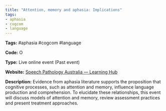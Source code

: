 ```yaml
---
title: "Attention, memory and aphasia: Implications"
tags:
- aphasia
- cogcom
- language
---
```


<p><b>Tags:</b> #aphasia #cogcom #language</p>
<p><b>Code:</b> O</p>
<p><b>Type:</b> Live online event (Past event)</p>
<p><b>Website:</b>
<a href="https://learninghub.speechpathologyaustralia.org.au/speechpathologyaust/2570-attention-memory-and-aphasia-evidence-interactions-and-implications-sep-2022/">Speech Pathology Australia — Learning Hub</a></p>

<p><b>Description:</b>
Evidence from aphasia literature supports the proposition that cognitive processes, such as attention and memory, influence language production and comprehension. To elucidate these relationships, this event will discuss models of attention and memory, review assessment practices and present treatment approaches.</p>
